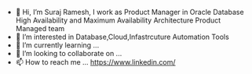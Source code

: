 - 👋 Hi, I’m Suraj Ramesh, I work as Product Manager in Oracle Database High Availability and Maximum Availability Architecture Product Managed team
- 👀 I’m interested in Database,Cloud,Infastrcuture Automation Tools
- 🌱 I’m currently learning ...
- 💞️ I’m looking to collaborate on ...
- 📫 How to reach me ... https://www.linkedin.com/ 

<!---
surajmr/surajmr is a ✨ special ✨ repository because its `README.md` (this file) appears on your GitHub profile.
You can click the Preview link to take a look at your changes.
--->
